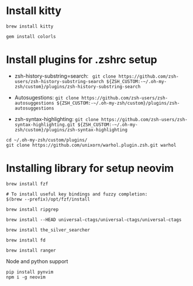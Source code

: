 # Install kitty

```
brew install kitty
```

```
gem install colorls
```


# Install plugins for .zshrc setup

- zsh-history-substring=search: ` git clone https://github.com/zsh-users/zsh-history-substring-search ${ZSH_CUSTOM:-~/.oh-my-zsh/custom}/plugins/zsh-history-substring-search`

- Autosugestions: `git clone https://github.com/zsh-users/zsh-autosuggestions ${ZSH_CUSTOM:-~/.oh-my-zsh/custom}/plugins/zsh-autosuggestions`

- zsh-syntax-highlighting: `git clone https://github.com/zsh-users/zsh-syntax-highlighting.git ${ZSH_CUSTOM:-~/.oh-my-zsh/custom}/plugins/zsh-syntax-highlighting`

```
cd ~/.oh-my-zsh/custom/plugins/
git clone https://github.com/unixorn/warhol.plugin.zsh.git warhol
```


# Installing library for setup neovim

```
brew install fzf

# To install useful key bindings and fuzzy completion:
$(brew --prefix)/opt/fzf/install

brew install ripgrep

brew install --HEAD universal-ctags/universal-ctags/universal-ctags

brew install the_silver_searcher

brew install fd

brew install ranger
```

Node and python support
```
pip install pynvim
npm i -g neovim
```
